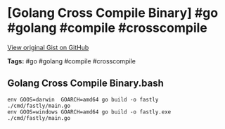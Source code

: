 # [Golang Cross Compile Binary] #go #golang #compile #crosscompile

[View original Gist on GitHub](https://gist.github.com/Integralist/f21d57a8fcada8d4c2ac79bece4337b4)

**Tags:** #go #golang #compile #crosscompile

## Golang Cross Compile Binary.bash

```shell
env GOOS=darwin  GOARCH=amd64 go build -o fastly     ./cmd/fastly/main.go
env GOOS=windows GOARCH=amd64 go build -o fastly.exe ./cmd/fastly/main.go
```

